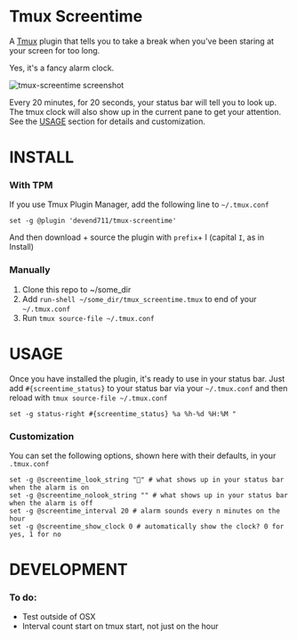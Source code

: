 # Tmux Screentime

A [Tmux](https://github.com/tmux/tmux/wiki) plugin that tells you to take a break when you've been staring at your screen for too long. 

Yes, it's a fancy alarm clock.

![tmux-screentime screenshot](https://user-images.githubusercontent.com/4107518/27671637-13f37dfa-5c63-11e7-8775-0aa6acaece7f.png)

Every 20 minutes, for 20 seconds, your status bar will tell you to look up. The tmux clock will also show up in the current pane to get your attention. See the [USAGE](#usage) section for details and customization.

# INSTALL
### With TPM
If you use Tmux Plugin Manager, add the following line to `~/.tmux.conf`

```
set -g @plugin 'devend711/tmux-screentime'
```

And then download + source the plugin with `prefix`+ I (capital `I`, as in Install)

### Manually
1. Clone this repo to ~/some_dir
2. Add `run-shell ~/some_dir/tmux_screentime.tmux` to end of your `~/.tmux.conf`
3. Run `tmux source-file ~/.tmux.conf`

# USAGE
Once you have installed the plugin, it's ready to use in your status bar. Just add `#{screentime_status}` to your status bar via your `~/.tmux.conf` and then reload with `tmux source-file ~/.tmux.conf`

```
set -g status-right #{screentime_status} %a %h-%d %H:%M "
``` 

### Customization

You can set the following options, shown here with their defaults, in your `.tmux.conf`

```
set -g @screentime_look_string "👀" # what shows up in your status bar when the alarm is on
set -g @screentime_nolook_string "" # what shows up in your status bar when the alarm is off
set -g @screentime_interval 20 # alarm sounds every n minutes on the hour
set -g @screentime_show_clock 0 # automatically show the clock? 0 for yes, 1 for no 
```

# DEVELOPMENT
### To do:
- Test outside of OSX 
- Interval count start on tmux start, not just on the hour
